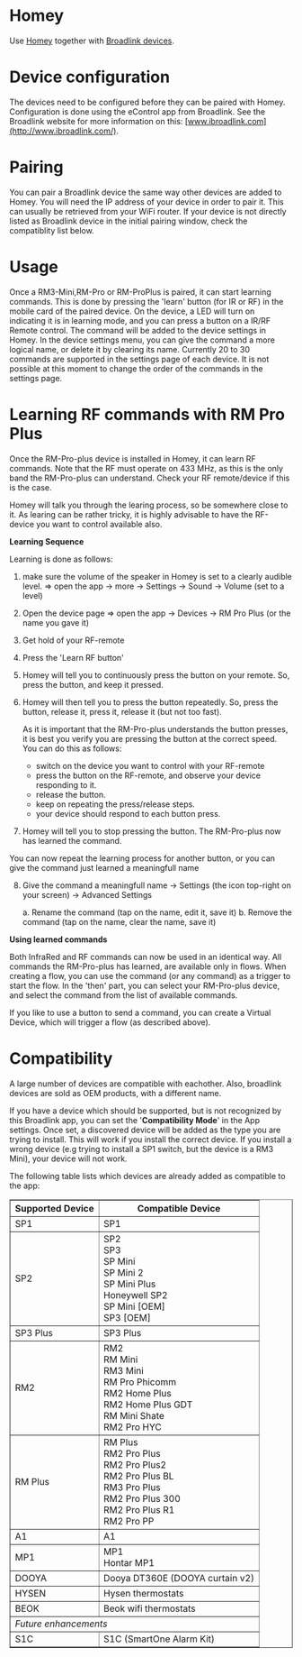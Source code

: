 # Homey

Use [Homey](https://www.athom.com/) together with [Broadlink devices](http://www.ibroadlink.com/).

# Device configuration

The devices need to be configured before they can be paired with Homey.
Configuration is done using the eControl app from Broadlink. See the Broadlink website for more
information on this: [www.ibroadlink.com](http://www.ibroadlink.com/).

# Pairing

You can pair a Broadlink device the same way other devices are added to Homey.
You will need the IP address of your device in order to pair it. This can usually be retrieved from
your WiFi router.
If your device is not directly listed as Broadlink device in the initial pairing window, check the
compatiblity list below.

# Usage

Once a RM3-Mini,RM-Pro or RM-ProPlus is paired, it can start learning commands.
This is done by pressing the 'learn' button (for IR or RF) in the mobile card of the paired device.
On the device, a LED will turn on indicating it is in learning mode, and you can press a button on
a IR/RF Remote control.
The command will be added to the device settings in Homey. In the device settings menu, you can
give the command a more logical name, or delete it by clearing its name.
Currently 20 to 30 commands are supported in the settings page of each device.
It is not possible at this moment to change the order of the commands in the settings page.

# Learning RF commands with RM Pro Plus

Once the RM-Pro-plus device is installed in Homey, it can learn RF commands.
Note that the RF must operate on 433 MHz, as this is the only band the RM-Pro-plus can understand.
Check your RF remote/device if this is the case.

Homey will talk you through the learing process, so be somewhere close to it.
As learing can be rather tricky, it is highly advisable to have the RF-device you want to control
available also.

**Learning Sequence**

Learning is done as follows:
  
1. make sure the volume of the speaker in Homey is set to a clearly audible level.
    => open the app
    -> more
    -> Settings
    -> Sound
    -> Volume  (set to a level)

2. Open the device page
    => open the app
    -> Devices
    -> RM Pro Plus (or the name you gave it)

3. Get hold of your RF-remote
4. Press the 'Learn RF button'
5. Homey will tell you to continuously press the button on your remote.
   So, press the button, and keep it pressed.
6. Homey will then tell you to press the button repeatedly.
   So, press the button, release it, press it, release it (but not too fast).

   As it is important that the RM-Pro-plus understands the button presses,
   it is best you verify you are pressing the button at the correct speed.
   You can do this as follows:
    * switch on the device you want to control with your RF-remote
    * press the button on the RF-remote, and observe your device responding to it.
    * release the button.
    * keep on repeating the press/release steps.
    * your device should respond to each button press.

7. Homey will tell you to stop pressing the button.
   The RM-Pro-plus now has learned the command.

You can now repeat the learning process for another button, or you can give
the command just learned a meaningfull name

8. Give the command a meaningfull name
   -> Settings (the icon top-right on your screen)
   -> Advanced Settings

   a.  Rename the command (tap on the name, edit it, save it)
   b.  Remove the command (tap on the name, clear the name, save it)

**Using learned commands**

Both InfraRed and RF commands can now be used in an identical way.
All commands the RM-Pro-plus has learned, are available only in flows.
When creating a flow, you can use the command (or any command) as a trigger
to start the flow.
In the 'then' part, you can select your RM-Pro-plus device, and select the
command from the list of available commands.

If you like to use a button to send a command, you can create a Virtual Device,
which will trigger a flow (as described above).

# Compatibility

A large number of devices are compatible with eachother.
Also, broadlink devices are sold as OEM products, with a different name.

If you have a device which should be supported, but is not recognized by this Broadlink app,
you can set the '**Compatibility Mode**' in the App settings.
Once set, a discovered device will be added as the type you are trying to install.
This will work if you install the correct device. If you install a wrong device (e.g trying
to install a SP1 switch, but the device is a RM3 Mini), your device will not work.

The following table lists which devices are already added as compatible to the app:

<table border=1>
<tr><th> Supported Device  </th><th> Compatible Device               </th></tr>
<tr><td> SP1               </td><td> SP1                             </td></tr>

<tr><td> SP2               </td><td> SP2                             <br>
                                     SP3                             <br>
                                     SP Mini                         <br>
                                     SP Mini 2                       <br>
                                     SP Mini Plus                    <br>
                                     Honeywell SP2                   <br>
                                     SP Mini [OEM]                   <br>
                                     SP3 [OEM]                       </td></tr>

<tr><td> SP3 Plus          </td><td> SP3 Plus                        </td></tr>

<tr><td> RM2               </td><td> RM2                             <br>
                                     RM Mini                         <br>
                                     RM3 Mini                        <br>
                                     RM Pro Phicomm                  <br>
                                     RM2 Home Plus                   <br>
                                     RM2 Home Plus GDT               <br>
                                     RM Mini Shate                   <br>
                                     RM2 Pro HYC                     </td></tr>

<tr><td>RM Plus            </td><td> RM Plus                         <br>
                                     RM2 Pro Plus                    <br>
                                     RM2 Pro Plus2                   <br>
                                     RM2 Pro Plus BL                 <br>
                                     RM3 Pro Plus                    <br>
                                     RM2 Pro Plus 300                <br>
                                     RM2 Pro Plus R1                 <br>
                                     RM2 Pro PP                      </td></tr>

<tr><td>A1                 </td><td> A1                              </td></tr>

<tr><td>MP1                </td><td> MP1                             <br>
                                     Hontar MP1                      </td></tr>

<tr><td>DOOYA              </td><td> Dooya DT360E (DOOYA curtain v2) </td></tr>

<tr><td>HYSEN              </td><td> Hysen thermostats               </td></tr>

<tr><td>BEOK               </td><td> Beok wifi thermostats           </td></tr>

<tr><td colspan = 2><i>Future enhancements</i></td></tr>

<tr><td>S1C                </td><td> S1C (SmartOne Alarm Kit)        </td></tr>
</table>
